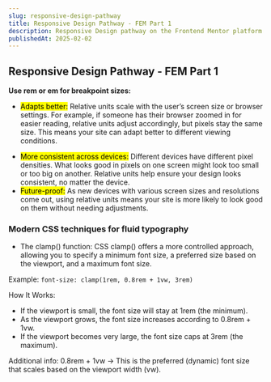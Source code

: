 ```yaml
---
slug: responsive-design-pathway
title: Responsive Design Pathway - FEM Part 1
description: Responsive Design pathway on the Frontend Mentor platform
publishedAt: 2025-02-02
---
```


## Responsive Design Pathway - FEM Part 1

**Use rem or em for breakpoint sizes:**

- <mark>Adapts better:</mark> Relative units scale with the user’s screen size or browser settings. For example, if someone has their browser zoomed in for easier reading, relative units adjust accordingly, but pixels stay the same size. This means your site can adapt better to different viewing conditions.
 * <mark>More consistent across devices:</mark> Different devices have different pixel densities. What looks good in pixels on one screen might look too small or too big on another. Relative units help ensure your design looks consistent, no matter the device.
 * <mark>Future-proof:</mark> As new devices with various screen sizes and resolutions come out, using relative units means your site is more likely to look good on them without needing adjustments.

### Modern CSS techniques for fluid typography
- The clamp() function: CSS clamp() offers a more controlled approach, allowing you to specify a minimum font size, a preferred size based on the viewport, and a maximum font size.

Example: ```font-size: clamp(1rem, 0.8rem + 1vw, 3rem)```

How It Works:
* If the viewport is small, the font size will stay at 1rem (the minimum).
* As the viewport grows, the font size increases according to 0.8rem + 1vw.
* If the viewport becomes very large, the font size caps at 3rem (the maximum).

Additional info: 
0.8rem + 1vw → This is the preferred (dynamic) font size that scales based on the viewport width (vw).
